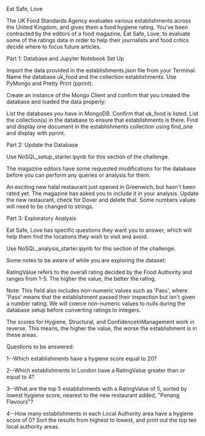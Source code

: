 Eat Safe, Love


The UK Food Standards Agency evaluates various establishments across the United Kingdom, and gives them a food hygiene rating. You've been contracted by the editors of a food magazine, Eat Safe, Love, to evaluate some of the ratings data in order to help their journalists and food critics decide where to focus future articles.


Part 1: Database and Jupyter Notebook Set Up

Import the data provided in the establishments.json file from your Terminal. Name the database uk_food and the collection establishments. Use PyMongo and Pretty Print (pprint).

Create an instance of the Mongo Client and confirm that you created the database and loaded the data properly:

List the databases you have in MongoDB. Confirm that uk_food is listed. List the collection(s) in the database to ensure that establishments is there. Find and display one document in the establishments collection using find_one and display with pprint.



Part 2: Update the Database

Use NoSQL_setup_starter.ipynb for this section of the challenge.

The magazine editors have some requested modifications for the database before you can perform any queries or analysis for them. 

An exciting new halal restaurant just opened in Greenwich, but hasn't been rated yet. The magazine has asked you to include it in your analysis. Update the new restaurant, check for Dover and delete that. Some numbers values will need to be changed to strings.



Part 3: Exploratory Analysis

Eat Safe, Love has specific questions they want you to answer, which will help them find the locations they wish to visit and avoid.

Use NoSQL_analysis_starter.ipynb for this section of the challenge.

Some notes to be aware of while you are exploring the dataset:

RatingValue refers to the overall rating decided by the Food Authority and ranges from 1-5. The higher the value, the better the rating.

Note: This field also includes non-numeric values such as 'Pass', where 'Pass' means that the establishment passed their inspection but isn't given a number rating. We will coerce non-numeric values to nulls during the database setup before converting ratings to integers.

The scores for Hygiene, Structural, and ConfidenceInManagement work in reverse. This means, the higher the value, the worse the establishment is in these areas.


Questions to be answered: 

1--Which establishments have a hygiene score equal to 20?

2--Which establishments in London have a RatingValue greater than or equal to 4?

3--What are the top 5 establishments with a RatingValue of 5, sorted by lowest hygiene score, nearest to the new restaurant added, "Penang Flavours"?

4--How many establishments in each Local Authority area have a hygiene score of 0? Sort the results from highest to lowest, and print out the top ten local authority areas.
